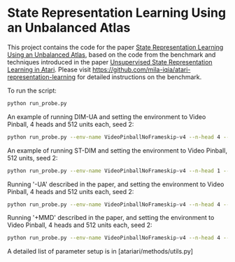 # State Representation Learning Using an Unbalanced Atlas

This project contains the code for the paper [State Representation Learning Using an Unbalanced Atlas](https://openreview.net/forum?id=cWdAYDLmPa), based on the code from the benchmark and techniques introduced in the paper [Unsupervised State Representation Learning in Atari](https://arxiv.org/abs/1906.08226). Please visit https://github.com/mila-iqia/atari-representation-learning for detailed instructions on the benchmark.

To run the script:

```bash
python run_probe.py
```

An example of running DIM-UA and setting the environment to Video Pinball, 4 heads and 512 units each, seed 2:

```bash
python run_probe.py --env-name VideoPinballNoFrameskip-v4 --n-head 4 --feature-size 512 --qv --seed 2
```

An example of running ST-DIM and setting the environment to Video Pinball, 512 units, seed 2:

```bash
python run_probe.py --env-name VideoPinballNoFrameskip-v4 --n-head 1 --feature-size 512 --seed 2
```

Running '-UA' described in the paper, and setting the environment to Video Pinball, 4 heads and 512 units each, seed 2:

```bash
python run_probe.py --env-name VideoPinballNoFrameskip-v4 --n-head 4 --feature-size 512 --seed 2
```

Running '+MMD' described in the paper, and setting the environment to Video Pinball, 4 heads and 512 units each, seed 2:

```bash
python run_probe.py --env-name VideoPinballNoFrameskip-v4 --n-head 4 --feature-size 512 --mmd --seed 2
```

A detailed list of parameter setup is in [atariari/methods/utils.py]
